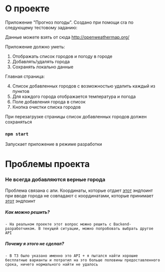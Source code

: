 # О проекте

Приложение "Прогноз погоды". Cоздано при помощи cra по следующему тестовому заданию:

Данные можете взять от сюда http://openweathermap.org/

Приложение должно уметь:

1. Отображать список городов и погоду в городе
2. Добавлять/удалять города
3. Сохранять локально данные

Главная страница:

4. Список добавленных городов с возможностью удалить каждый из пунктов
5. Для каждого города отображается температура и погода
6. Поле добавления города в список
7. Кнопка очистки списка городов

При перезагрузке страницы список добавленных городов должен сохраняться

### `npm start`

Запускает приложение в режиме разработки

# Проблемы проекта

### Не всегда добавляются верные города

Проблема связана с апи. Координаты, которые отдает [этот](https://openweathermap.org/api/geocoding-api) эндпоинт при вводе города не совпадают с координатами, которые принимает [этот](https://openweathermap.org/current) эндпоинт

##### Как можно решить?

    - На реальном проекте этот вопрос можно решить с Backend-разработчиком. В текущей ситуации, можно попробовать выбрать другое API

##### Почему я этого не сделал?

    - В ТЗ было указано именно это API + я пытался найти хорошие бесплатные варианты и потратил на это больше половины предоставленного срока, ничего нормального найти не удалось
